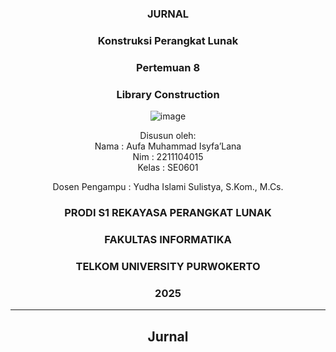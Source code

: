 <div align="center">

### JURNAL

### Konstruksi Perangkat Lunak

### Pertemuan 8
### Library Construction

![image](https://github.com/user-attachments/assets/2948daec-1e7a-4765-8f23-df638a387c87)

Disusun oleh:  
Nama : Aufa Muhammad Isyfa’Lana  
Nim : 2211104015  
Kelas : SE0601

Dosen Pengampu : 
Yudha Islami Sulistya, S.Kom., M.Cs. 

### PRODI S1 REKAYASA PERANGKAT LUNAK  
### FAKULTAS INFORMATIKA  
### TELKOM UNIVERSITY PURWOKERTO  
### 2025

</div>

---
<div align="center">

## Jurnal

</div>